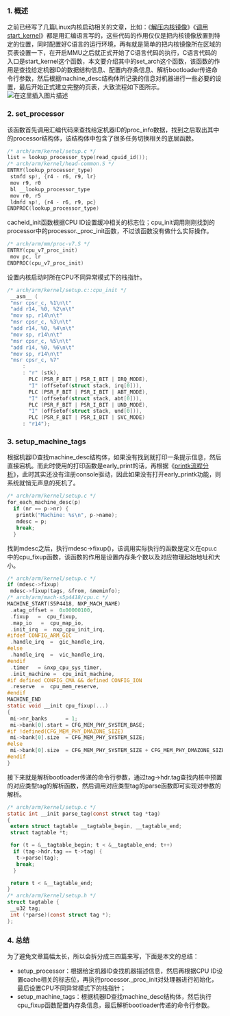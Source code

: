 ### 1. 概述
之前已经写了几篇Linux内核启动相关的文章，比如：《[解压内核镜像](http://mp.weixin.qq.com/s?__biz=MzUzNjU2OTkyOA==&mid=2247484463&idx=1&sn=1dc7706fccd141ecbdb2704d785de0d2&chksm=faf57508cd82fc1e333787dcece7f524165035422cc512313ecddb1ceb1d22b9e9605c4d8332&scene=21#wechat_redirect)》《[调用 start_kernel](http://mp.weixin.qq.com/s?__biz=MzUzNjU2OTkyOA==&mid=2247484478&idx=1&sn=8f4c367406b47c84fdd8a6674ce47100&chksm=faf57519cd82fc0f6efbeb8c7778d2f4929e73adec5c46bf7da5085aa0cb3d5717dda832d7ec&scene=21#wechat_redirect)》都是用汇编语言写的，这些代码的作用仅仅是把内核镜像放置到特定的位置，同时配置好C语言的运行环境，再有就是简单的把内核镜像所在区域的页表设置一下，在开启MMU之后就正式开始了C语言代码的执行，C语言代码的入口是start_kernel这个函数，本文要介绍其中的set_arch这个函数，该函数的作用是查找给定机器ID的数据结构信息、配置内存条信息、解析bootloader传递命令行参数，然后根据machine_desc结构体所记录的信息对机器进行一些必要的设置，最后开始正式建立完整的页表，大致流程如下图所示。
![在这里插入图片描述](https://img-blog.csdnimg.cn/20201122103313892.PNG?x-oss-process=image/watermark,type_ZmFuZ3poZW5naGVpdGk,shadow_10,text_aHR0cHM6Ly9ibG9nLmNzZG4ubmV0L3Ffel9yX3M=,size_16,color_FFFFFF,t_70#pic_center)
### 2. set_processor
该函数首先调用汇编代码来查找给定机器ID的proc_info数据，找到之后取出其中的processor结构体，该结构体中包含了很多任务切换相关的底层函数。

```c
/* arch/arm/kernel/setup.c */
list = lookup_processor_type(read_cpuid_id());
/* arch/arm/kernel/head-common.S */
ENTRY(lookup_processor_type)
 stmfd sp!, {r4 - r6, r9, lr}
 mov r9, r0
 bl __lookup_processor_type
 mov r0, r5
 ldmfd sp!, {r4 - r6, r9, pc}
ENDPROC(lookup_processor_type)
```
cacheid_init函数根据CPU ID设置缓冲相关的标志位；cpu_init调用刚刚找到的processor中的processor._proc_init函数，不过该函数没有做什么实际操作。

```c
/* arch/arm/mm/proc-v7.S */
ENTRY(cpu_v7_proc_init)
 mov pc, lr
ENDPROC(cpu_v7_proc_init)
```
设置内核启动时所在CPU不同异常模式下的栈指针。

```c
/* arch/arm/kernel/setup.c::cpu_init */
 __asm__ (
 "msr cpsr_c, %1\n\t"
 "add r14, %0, %2\n\t"
 "mov sp, r14\n\t"
 "msr cpsr_c, %3\n\t"
 "add r14, %0, %4\n\t"
 "mov sp, r14\n\t"
 "msr cpsr_c, %5\n\t"
 "add r14, %0, %6\n\t"
 "mov sp, r14\n\t"
 "msr cpsr_c, %7"
     :
     : "r" (stk),
       PLC (PSR_F_BIT | PSR_I_BIT | IRQ_MODE),
       "I" (offsetof(struct stack, irq[0])),
       PLC (PSR_F_BIT | PSR_I_BIT | ABT_MODE),
       "I" (offsetof(struct stack, abt[0])),
       PLC (PSR_F_BIT | PSR_I_BIT | UND_MODE),
       "I" (offsetof(struct stack, und[0])),
       PLC (PSR_F_BIT | PSR_I_BIT | SVC_MODE)
     : "r14");
```
### 3. setup_machine_tags
根据机器ID查找machine_desc结构体，如果没有找到就打印一条提示信息，然后直接宕机。而此时使用的打印函数是early_print的话，再根据《[printk流程分析](http://mp.weixin.qq.com/s?__biz=MzUzNjU2OTkyOA==&mid=2247484610&idx=1&sn=9d9d2ce3e05ae93b7d16eb362ad79c38&chksm=faf575e5cd82fcf37f7d971403c119db0b517f99a609c2cce7ef3c68230c19977c320a2301c4&scene=21#wechat_redirect)》，此时其实还没有注册console驱动，因此如果没有打开early_printk功能，则系统就悄无声息的死机了。

```c
/* arch/arm/kernel/setup.c */
for_each_machine_desc(p)
  if (nr == p->nr) {
   printk("Machine: %s\n", p->name);
   mdesc = p;
   break;
  }
```
找到mdesc之后，执行mdesc->fixup()，该调用实际执行的函数是定义在cpu.c中的cpu_fixup函数，该函数的作用是设置内存条个数以及对应物理起始地址和大小。

```c
/* arch/arm/kernel/setup.c */
if (mdesc->fixup)
 mdesc->fixup(tags, &from, &meminfo);
/* arch/arm/mach-s5p4418/cpu.c */
MACHINE_START(S5P4418, NXP_MACH_NAME)
 .atag_offset =  0x00000100,
 .fixup   =  cpu_fixup,
 .map_io   =  cpu_map_io,
 .init_irq  =  nxp_cpu_init_irq,
#ifdef CONFIG_ARM_GIC
 .handle_irq  =  gic_handle_irq,
#else
 .handle_irq  =  vic_handle_irq,
#endif
 .timer   = &nxp_cpu_sys_timer,
 .init_machine =  cpu_init_machine,
#if defined CONFIG_CMA && defined CONFIG_ION
 .reserve  =  cpu_mem_reserve,
#endif
MACHINE_END
static void __init cpu_fixup(...)
{
 mi->nr_banks      = 1;
 mi->bank[0].start = CFG_MEM_PHY_SYSTEM_BASE;
#if !defined(CFG_MEM_PHY_DMAZONE_SIZE)
 mi->bank[0].size  = CFG_MEM_PHY_SYSTEM_SIZE;
#else
 mi->bank[0].size  = CFG_MEM_PHY_SYSTEM_SIZE + CFG_MEM_PHY_DMAZONE_SIZE;
#endif
}
```
接下来就是解析bootloader传递的命令行参数，通过tag->hdr.tag查找内核中预置的对应类型tag的解析函数，然后调用对应类型tag的parse函数即可实现对参数的解析。

```c
/* arch/arm/kernel/setup.c */
static int __init parse_tag(const struct tag *tag)
{
 extern struct tagtable __tagtable_begin, __tagtable_end;
 struct tagtable *t;

 for (t = &__tagtable_begin; t < &__tagtable_end; t++)
  if (tag->hdr.tag == t->tag) {
   t->parse(tag);
   break;
  }

 return t < &__tagtable_end;
}
/* arch/arm/kernel/setup.h */
struct tagtable {
 __u32 tag;
 int (*parse)(const struct tag *);
};
```
### 4. 总结
为了避免文章篇幅太长，所以会拆分成三四篇来写，下面是本文的总结：

- setup_processor：根据给定机器ID查找机器描述信息，然后再根据CPU ID设置cache相关的标志位，再执行processor._proc_init对处理器进行初始化，最后设置CPU不同异常模式下的栈指针；
- setup_machine_tags：根据机器ID查找machine_desc结构体，然后执行cpu_fixup函数配置内存条信息，最后解析bootloader传递的命令行参数。
